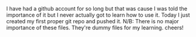 I have had a github account for so long but that was cause I was told the importance of it but I never actually got to learn how to use it. Today I just created my first proper git repo and pushed it.
N/B: There is no major importance of these files. They're dummy files for my learning. cheers!

